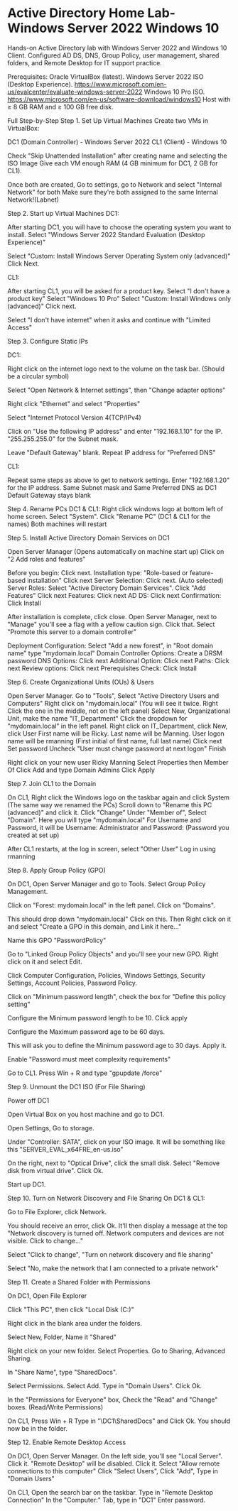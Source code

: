 # Active Directory Home Lab-Windows Server 2022 Windows 10
Hands-on Active Directory lab with Windows Server 2022 and Windows 10 Client. Configured AD DS, DNS, Group Policy, user management, shared folders, and Remote Desktop for IT support practice.

Prerequisites:
Oracle VirtualBox (latest).
Windows Server 2022 ISO (Desktop Experience). https://www.microsoft.com/en-us/evalcenter/evaluate-windows-server-2022
Windows 10 Pro ISO. https://www.microsoft.com/en-us/software-download/windows10
Host with ≥ 8 GB RAM and ≥ 100 GB free disk.

Full Step-by-Step
Step 1. Set Up Virtual Machines
Create two VMs in VirtualBox:

DC1 (Domain Controller) - Windows Server 2022
CL1 (Client) - Windows 10

Check "Skip Unattended Installation" after creating name and selecting the ISO Image
Give each VM enough RAM (4 GB minimum for DC1, 2 GB for CL1).

Once both are created, Go to settings, go to Network and select "Internal Network" for both
Make sure they're both assigned to the same Internal Network!(Labnet)

Step 2. Start up Virtual Machines
DC1:

After starting DC1, you will have to choose the operating system you want to install. 
Select "Windows Server 2022 Standard Evaluation (Desktop Experience)"

Select "Custom: Install Windows Server Operating System only (advanced)"
Click Next.

CL1:

After starting CL1, you will be asked for a product key. Select "I don't have a product key"
Select "Windows 10 Pro"
Select "Custom: Install Windows only (advanced)"
Click next.

Select "I don't have internet" when it asks and continue with "Limited Access"

Step 3. Configure Static IPs

DC1:

Right click on the internet logo next to the volume on the task bar. (Should be a circular symbol)

Select "Open Network & Internet settings", then "Change adapter options"

Right click "Ethernet" and select "Properties"

Select "Internet Protocol Version 4(TCP/IPv4)

Click on "Use the following IP address" and enter "192.168.1.10" for the IP. "255.255.255.0" for the Subnet mask.

Leave "Default Gateway" blank. Repeat IP address for "Preferred DNS"

CL1:

Repeat same steps as above to get to network settings.
Enter "192.168.1.20" for the IP address. 
Same Subnet mask and Same Preferred DNS as DC1
Default Gateway stays blank

Step 4. Rename PCs
DC1 & CL1:
Right click windows logo at bottom left of home screen. Select "System". Click "Rename PC" (DC1 & CL1 for the names)
Both machines will restart

Step 5. Install Active Directory Domain Services on DC1

Open Server Manager (Opens automatically on machine start up)
Click on "2 Add roles and features"

Before you begin: Click next.
Installation type: "Role-based or feature-based installation" Click next
Server Selection: Click next. (Auto selected)
Server Roles: Select "Active Directory Domain Services". Click "Add Features" Click next
Features: Click next
AD DS: Click next
Confirmation: Click Install

After installation is complete, click close.
Open Server Manager, next to "Manage" you'll see a flag with a yellow caution sign. Click that.
Select "Promote this server to a domain controller"

Deployment Configuration: Select "Add a new forest", in "Root domain name" type "mydomain.local"
Domain Controller Options: Create a DRSM password
DNS Options: Click next
Additional Option: Click next
Paths: Click next
Review options: Click next
Prerequisites Check: Click Install

Step 6. Create Organizational Units (OUs) & Users

Open Server Manager. Go to "Tools", Select "Active Directory Users and Computers"
Right click on "mydomain.local" (You will see it twice. Right Click the one in the middle, not on the left panel)
Select New, Organizational Unit, make the name "IT_Department"
Click the dropdown for "mydomain.local" in the left panel. 
Right click on IT_Department, click New, click User
First name will be Ricky. Last name will be Manning. User logon name will be rmanning (First initial of first name, full last name)
Click next
Set password
Uncheck "User must change password at next logon"
Finish

Right click on your new user Ricky Manning
Select Properties then Member Of
Click Add and type Domain Admins
Click Apply

Step 7. Join CL1 to the Domain

On CL1, Right click the Windows logo on the taskbar again and click System (The same way we renamed the PCs)
Scroll down to "Rename this PC (advanced)" and click it.
Click "Change"
Under "Member of", Select "Domain". Here you will type "mydomain.local"
For Username and Password, it will be Username: Administrator and Password: (Password you created at set up)

After CL1 restarts, at the log in screen, select "Other User"
Log in using rmanning

Step 8. Apply Group Policy (GPO)

On DC1, Open Server Manager and go to Tools. Select Group Policy Management.

Click on "Forest: mydomain.local" in the left panel. Click on "Domains". 

This should drop down "mydomain.local" Click on this. Then Right click on it and select "Create a GPO in this domain, and Link it here..."

Name this GPO "PasswordPolicy"

Go to "Linked Group Policy Objects" and you'll see your new GPO. Right click on it and select Edit.

Click Computer Configuration, Policies, Windows Settings, Security Settings, Account Policies, Password Policy.

Click on "Minimum password length", check the box for "Define this policy setting"

Configure the Minimum password length to be 10. Click apply

Configure the Maximum password age to be 60 days.

This will ask you to define the Minimum password age to 30 days. Apply it.

Enable "Password must meet complexity requirements"

Go to CL1. Press Win + R and type "gpupdate /force"

Step 9. Unmount the DC1 ISO (For File Sharing)

Power off DC1

Open Virtual Box on you host machine and go to DC1.

Open Settings, Go to storage.

Under "Controller: SATA", click on your ISO image. It will be something like this "SERVER_EVAL_x64FRE_en-us.iso"

On the right, next to "Optical Drive", click the small disk. Select "Remove disk from virtual drive".
Click Ok.

Start up DC1.

Step 10. Turn on Network Discovery and File Sharing
On DC1 & CL1:

Go to File Explorer, click Network. 

You should receive an error, click Ok. It'll then display a message at the top "Network discovery is turned off. Network computers and devices are not visible. Click to change..."

Select "Click to change", "Turn on network discovery and file sharing"

Select "No, make the network that I am connected to a private network"

Step 11. Create a Shared Folder with Permissions

On DC1, Open File Explorer

Click "This PC", then click "Local Disk (C:)"

Right click in the blank area under the folders. 

Select New, Folder, Name it "Shared"

Right click on your new folder. Select Properties. Go to Sharing, Advanced Sharing.

In "Share Name", type "SharedDocs".

Select Permissions. Select Add. Type in "Domain Users". Click Ok.

In the "Permissions for Everyone" box, Check the "Read" and "Change" boxes. (Read/Write Permissions)

On CL1, Press Win + R
Type in "\\DC1\SharedDocs" and Click Ok. You should now be in the folder.

Step 12. Enable Remote Desktop Access

On DC1, Open Server Manager. On the left side, you'll see "Local Server". Click it.
"Remote Desktop" will be disabled. Click it. Select "Allow remote connections to this computer"
Click "Select Users", Click "Add", Type in "Domain Users"

On CL1, Open the search bar on the taskbar. Type in "Remote Desktop Connection"
In the "Computer:" Tab, type in "DC1"
Enter password.

